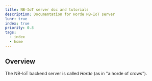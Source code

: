 ```yaml
---
title: NB-IoT server doc and tutorials
description: Documentation for Horde NB-IoT server
lunr: true
index: true
priority: 0.8
tags:
  - index
  - home
---
```


## Overview
The NB-IoT backend server is called *Horde* (as in "a horde of crows"). 

